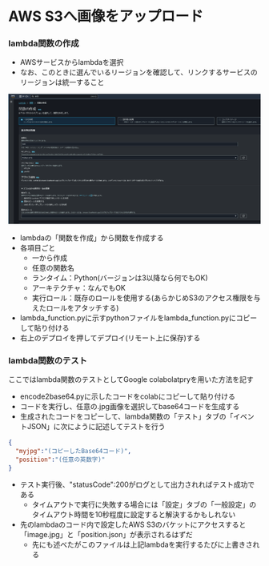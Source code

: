 # AWS S3へ画像をアップロード

### lambda関数の作成
- AWSサービスからlambdaを選択
- なお、このときに選んでいるリージョンを確認して、リンクするサービスのリージョンは統一すること

![lambda設定](image/new_lambda.PNG)
- lambdaの「関数を作成」から関数を作成する
- 各項目ごと
  - 一から作成
  - 任意の関数名
  - ランタイム：Python(バージョンは3以降なら何でもOK)
  - アーキテクチャ：なんでもOK
  - 実行ロール：既存のロールを使用する(あらかじめS3のアクセス権限を与えたロールをアタッチする)
- lambda_function.pyに示すpythonファイルをlambda_function.pyにコピーして貼り付ける
- 右上のデプロイを押してデプロイ(リモート上に保存)する

### lambda関数のテスト
ここではlambda関数のテストとしてGoogle colabolatpryを用いた方法を記す
- encode2base64.pyに示したコードをcolabにコピーして貼り付ける
- コードを実行し、任意の.jpg画像を選択してbase64コードを生成する
- 生成されたコードをコピーして、lambda関数の「テスト」タブの「イベントJSON」に次にように記述してテストを行う
```json
{
  "myjpg":"(コピーしたBase64コード)",
  "position":"(任意の英数字)"
}
```
- テスト実行後、"statusCode":200がログとして出力されればテスト成功である
  - タイムアウトで実行に失敗する場合には「設定」タブの「一般設定」のタイムアウト時間を10秒程度に設定すると解決するかもしれない
- 先のlambdaのコード内で設定したAWS S3のバケットにアクセスすると「image.jpg」と「position.json」が表示されるはずだ
  - 先にも述べたがこのファイルは上記lambdaを実行するたびに上書きされる
